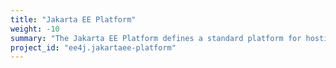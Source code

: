 ```yaml
---
title: "Jakarta EE Platform"
weight: -10
summary: "The Jakarta EE Platform defines a standard platform for hosting Jakarta EE applications."
project_id: "ee4j.jakartaee-platform"
---
```

